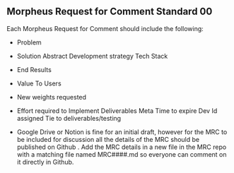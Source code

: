 ## Morpheus Request for Comment Standard 00

Each Morpheus Request for Comment should include the following:	

- Problem
- Solution
		Abstract
		Development strategy
		Tech Stack

- End Results

- Value To Users

- New weights requested
	
- Effort required to Implement
  Deliverables
	Meta
		Time to expire
		Dev Id assigned
		Tie to deliverables/testing

- Google Drive or Notion is fine for an initial draft, however for the MRC to be included for discussion all the details of the MRC should be published on Github .
	Add the MRC details in a new file in the MRC repo with a matching file named MRC####.md so everyone can comment on it directly in Github.
